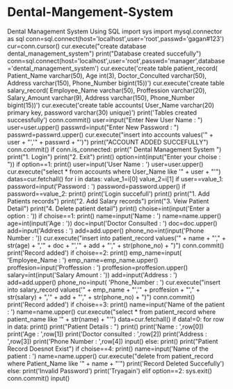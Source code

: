 # Dental-Mangement-System
Dental Management System Using SQL 
import sys
import mysql.connector as sql
conn=sql.connect(host='localhost',user='root',passwd='gagan#123') 
cur=conn.cursor()
cur.execute("create database dental_management_system")
print("Database created succefully")
conn=sql.connect(host='localhost',user='root',passwd='manager',database='dental_management_system')
cur.execute('create table patient_record( Patient_Name varchar(50),
Age int(3),
Doctor_Conculted varchar(50),
Address varchar(150),
Phone_Number bigint(15))')
cur.execute('create table salary_record( Employee_Name varchar(50),
Proffession varchar(20),
Salary_Amount varchar(9),
Address varchar(150),
Phone_Number bigint(15))')
cur.execute('create table accounts( User_Name varchar(20) primary key, password varchar(30) unique)')
print('Tables created successfully')
conn.commit()
user=input("Enter New User Name : ")
user=user.upper()
passwrd=input("Enter New Password : ")
passwrd=passwrd.upper()
cur.execute("insert into accounts values('" + user + "','" + passwrd + "')")
print("ACCOUNT ADDED SUCCEFULLY")
conn.commit()
if conn.is_connected:
    print("                             Dental Management System              ")
    print("1. Login")
    print("2. Exit")
    print()
    option=int(input("Enter your choise : "))
    if option==1:
        print()
        user=input('User Name : ')
        user=user.upper()
        cur.execute("select * from accounts where User_Name like '" + user + "'")
        datas=cur.fetchall()
        for i in datas:
            value_1=i[0]
            value_2=i[1]
        if user==value_1:
            password=input('Password : ')
            password=password.upper()
            if password==value_2:
                print()
                print('Login succefull')
                print()
                print("1. Add Patients records")
                print("2. Add Salary records")
                print("3. Veiw Patient Detail")
                print("4. Delete patient detail")
                print()
                choise=int(input('Enter a  option : '))
                if choise==1:
                    print()
                    name=input('Name : ')
                    name=name.upper()
                    age=int(input('Age : '))
                    doc=input('Doctor Consulted : ')
                    doc=doc.upper()
                    add=input('Address : ')
                    add=add.upper()
                    phone_no=int(input('Phone Number : '))
                    cur.execute("insert into patient_record values('" + name + "'," + str(age) + ",'" + doc + "','" + add + "'," + str(phone_no) + ")")
                    conn.commit()
                    print('Record added')
                if choise==2:
                    print()
                    emp_name=input( 'Employee_Name : ')
                    emp_name=emp_name.upper()
                  proffesion=input('Proffession : ')
                  proffesion=proffesion.upper()
                    salary=int(input('Salary Amount : '))
                    add=input('Address : ')
                    add=add.upper()
                    phone_no=input( 'Phone_Number : ')
                    cur.execute("insert into salary_record values('" + emp_name + "','" + proffesion + "'," + str(salary) + ",'" + add + "'," + str(phone_no) + ")")
                    conn.commit()
                    print('Record added')
                if choise==3:
                    print()
                    name=input('Name of the patient : ')
                    name=name.upper()
                    cur.execute("select  * from patient_record where patient_name like '" + str(name) + "'")
                    data=cur.fetchall()
                    if data!=0:
                        for row in data:
                            print()
                            print("Patient Details : ")
                            print()
                            print('Name : ',row[0])
                            print('Age : ',row[1])
                            print('Doctor consulted : ',row[2])
                            print('Address : ',row[3])
                            print('Phone Number : ',row[4])
                            input()
                    else:
                        print()
                        print("Patient Record Doesnot Exist")                if choise==4:
                    print()
                    name=input('Name of the patient : ')
                    name=name.upper()
                    cur.execute("delete from patient_record where Patient_Name like '" + name + "'")
                    print('Record Deleted Succefully')
            else:
                print('Invalid Password')
                print('Tryagain')
    elif option==2:
        sys.exit()
conn.commit()
input()
